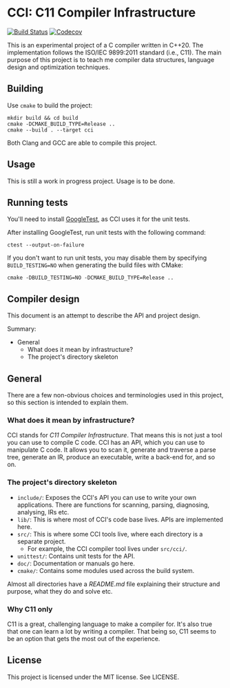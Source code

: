 # CCI: C11 Compiler Infrastructure

[![Build Status](https://travis-ci.org/feroldi/cci.svg?branch=master)](https://travis-ci.org/feroldi/cci)
[![Codecov](https://codecov.io/gh/feroldi/cci/branch/master/graph/badge.svg)](https://codecov.io/gh/feroldi/cci)

This is an experimental project of a C compiler written in C++20.
The implementation follows the ISO/IEC 9899:2011 standard (i.e., C11).
The main purpose of this project is to teach me compiler data structures, language design and optimization techniques.

## Building

Use `cmake` to build the project:

```
mkdir build && cd build
cmake -DCMAKE_BUILD_TYPE=Release ..
cmake --build . --target cci
```

Both Clang and GCC are able to compile this project.

## Usage

This is still a work in progress project. Usage is to be done.

## Running tests

You'll need to install [GoogleTest](https://github.com/google/googletest), as CCI uses it for the unit tests.

After installing GoogleTest, run unit tests with the following command:

    ctest --output-on-failure

If you don't want to run unit tests, you may disable them by specifying `BUILD_TESTING=NO` when generating the build files with CMake:

```
cmake -DBUILD_TESTING=NO -DCMAKE_BUILD_TYPE=Release ..
```

## Compiler design

This document is an attempt to describe the API and project design.

Summary:

+ General
  + What does it mean by infrastructure?
  + The project's directory skeleton

## General

There are a few non-obvious choices and terminologies used in this project, so this section is intended to explain them.

### What does it mean by infrastructure?

CCI stands for *C11 Compiler Infrastructure*.
That means this is not just a tool you can use to compile C code.
CCI has an API, which you can use to manipulate C code.
It allows you to scan it, generate and traverse a parse tree, generate an IR, produce an executable, write a back-end for, and so on.

### The project's directory skeleton

+ `include/`: Exposes the CCI's API you can use to write your own applications.
    There are functions for scanning, parsing, diagnosing, analysing, IRs etc.
+ `lib/`: This is where most of CCI's code base lives. APIs are implemented here.
+ `src/`: This is where some CCI tools live, where each directory is a separate project.
  - For example, the CCI compiler tool lives under `src/cci/`.
+ `unittest/`: Contains unit tests for the API.
+ `doc/`:  Documentation or manuals go here.
+ `cmake/`: Contains some modules used across the build system.

Almost all directories have a *README.md* file explaining their structure and purpose, what they do and solve etc.

### Why C11 only

C11 is a great, challenging language to make a compiler for.
It's also true that one can learn a lot by writing a compiler.
That being so, C11 seems to be an option that gets the most out of the experience.

## License

This project is licensed under the MIT license. See LICENSE.

